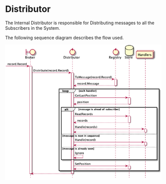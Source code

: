 # Distributor

The Internal Distributor is responsible for Distributing 
messages to all the Subscribers in the System.

The following sequence diagram describes the flow used.

![Distributor Flow](diagrams/broker-distributor.png)


